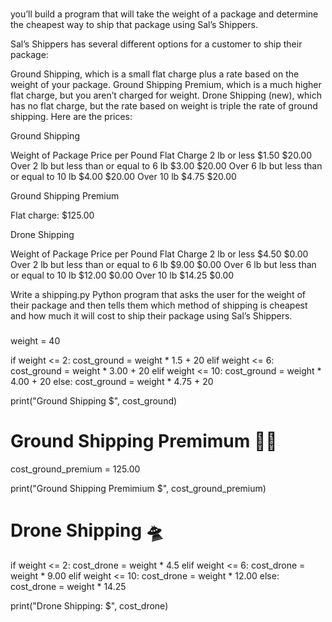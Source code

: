 ###
you’ll build a program that will take the weight of a package and determine the cheapest way to ship that package using Sal’s Shippers.

Sal’s Shippers has several different options for a customer to ship their package:

Ground Shipping, which is a small flat charge plus a rate based on the weight of your package.
Ground Shipping Premium, which is a much higher flat charge, but you aren’t charged for weight.
Drone Shipping (new), which has no flat charge, but the rate based on weight is triple the rate of ground shipping.
Here are the prices:

Ground Shipping

Weight of Package	Price per Pound	Flat Charge
2 lb or less	$1.50	$20.00
Over 2 lb but less than or equal to 6 lb	$3.00	$20.00
Over 6 lb but less than or equal to 10 lb	$4.00	$20.00
Over 10 lb	$4.75	$20.00

Ground Shipping Premium

Flat charge: $125.00

Drone Shipping

Weight of Package	Price per Pound	Flat Charge
2 lb or less	$4.50	$0.00
Over 2 lb but less than or equal to 6 lb	$9.00	$0.00
Over 6 lb but less than or equal to 10 lb	$12.00	$0.00
Over 10 lb	$14.25	$0.00

Write a shipping.py Python program that asks the user for the weight of their package and then tells them which method of shipping is cheapest and how much it will cost to ship their package using Sal’s Shippers.
###





weight = 40

if weight <= 2:
  cost_ground = weight * 1.5 + 20
elif weight <= 6:
  cost_ground = weight * 3.00 + 20
elif weight <= 10:
  cost_ground = weight * 4.00 + 20
else:
  cost_ground = weight * 4.75 + 20

print("Ground Shipping $", cost_ground)
      
# Ground Shipping Premimum 🚚💨

cost_ground_premium = 125.00

print("Ground Shipping Premimium $", cost_ground_premium)

# Drone Shipping 🛸

if weight <= 2:
  cost_drone = weight * 4.5
elif weight <= 6:
  cost_drone = weight * 9.00
elif weight <= 10:
  cost_drone = weight * 12.00
else:
  cost_drone = weight * 14.25

print("Drone Shipping: $", cost_drone)



